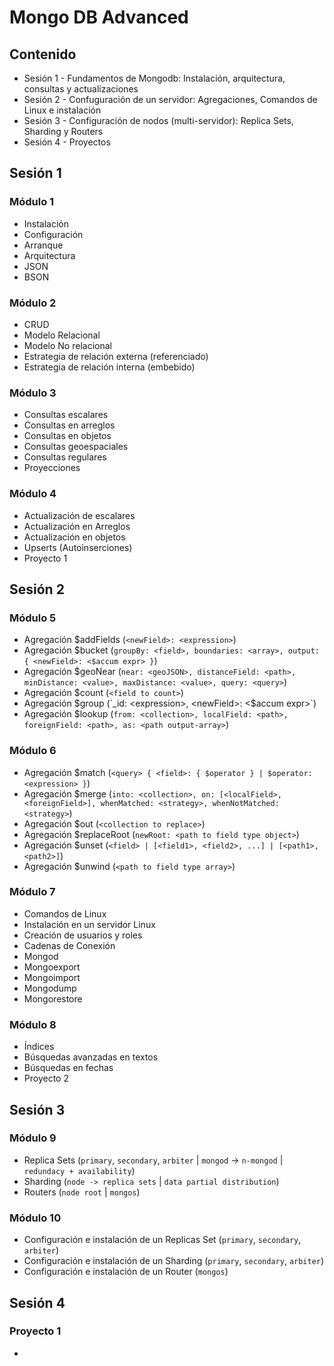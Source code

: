# Mongo DB Advanced

## Contenido

* Sesión 1 - Fundamentos de Mongodb: Instalación, arquitectura, consultas y actualizaciones
* Sesión 2 - Confuguración de un servidor: Agregaciones, Comandos de Linux e instalación
* Sesión 3 - Configuración de nodos (multi-servidor): Replica Sets, Sharding y Routers
* Sesión 4 - Proyectos

## Sesión 1

### Módulo 1

* Instalación
* Configuración
* Arranque
* Arquitectura
* JSON
* BSON

### Módulo 2

* CRUD
* Modelo Relacional
* Modelo No relacional
* Estrategia de relación externa (referenciado)
* Estrategia de relación interna (embebido)

### Módulo 3

* Consultas escalares
* Consultas en arreglos
* Consultas en objetos
* Consultas geoespaciales
* Consultas regulares
* Proyecciones

### Módulo 4

* Actualización de escalares
* Actualización en Arreglos
* Actualización en objetos
* Upserts (Autoinserciones)
* Proyecto 1

## Sesión 2

### Módulo 5

* Agregación $addFields (`<newField>: <expression>`)
* Agregación $bucket (`groupBy: <field>, boundaries: <array>, output: { <newField>: <$accum expr> }`)
* Agregación $geoNear (`near: <geoJSON>, distanceField: <path>, minDistance: <value>, maxDistance: <value>, query: <query>`)
* Agregación $count (`<field to count>`)
* Agregación $group (`_id: <expression>, <newField>: <$accum expr>`)
* Agregación $lookup (`from: <collection>, localField: <path>, foreignField: <path>, as: <path output-array>`)

### Módulo 6

* Agregación $match (`<query> { <field>: { $operator } | $operator: <expression> }`)
* Agregación $merge (`into: <collection>, on: [<localField>, <foreignField>], whenMatched: <strategy>, whenNotMatched: <strategy>`)
* Agregación $out (`<collection to replace>`)
* Agregación $replaceRoot (`newRoot: <path to field type object>`)
* Agregación $unset (`<field> | [<field1>, <field2>, ...] | [<path1>, <path2>]`)
* Agregación $unwind (`<path to field type array>`)

### Módulo 7

* Comandos de Linux
* Instalación en un servidor Linux
* Creación de usuarios y roles
* Cadenas de Conexión
* Mongod
* Mongoexport
* Mongoimport
* Mongodump
* Mongorestore

### Módulo 8

* Índices
* Búsquedas avanzadas en textos
* Búsquedas en fechas
* Proyecto 2

## Sesión 3

### Módulo 9

* Replica Sets (`primary`, `secondary`, `arbiter` | `mongod` -> `n-mongod` | `redundacy + availability`)
* Sharding (`node -> replica sets` | `data partial distribution`)
* Routers (`node root` | `mongos`)

### Módulo 10

* Configuración e instalación de un Replicas Set (`primary`, `secondary`, `arbiter`)
* Configuración e instalación de un Sharding (`primary`, `secondary`, `arbiter`)
* Configuración e instalación de un Router (`mongos`)

## Sesión 4

### Proyecto 1

* 
